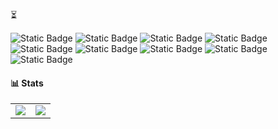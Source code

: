 ⏳

![Static Badge](https://img.shields.io/badge/C%2B%2B-orange?style=plastic&logo=cplusplus&logoColor=%23000000)
![Static Badge](https://img.shields.io/badge/Linux-yellow?style=plastic&logo=linux&logoColor=black)
![Static Badge](https://img.shields.io/badge/Bash-brightgreen?style=plastic&logo=gnubash&logoColor=%23000000)
![Static Badge](https://img.shields.io/badge/Python-yellow?style=plastic&logo=python&logoColor=%23000000)
![Static Badge](https://img.shields.io/badge/Kali%20Linux-purple?style=plastic&logo=kalilinux&logoColor=blue)
![Static Badge](https://img.shields.io/badge/Blender-black?style=plastic&logo=blender&logoColor=orange)
![Static Badge](https://img.shields.io/badge/GIMP-blue?style=plastic&logo=gimp&logoColor=black)
![Static Badge](https://img.shields.io/badge/x86%20Assembly-red?style=plastic&logo=assemblyscript&logoColor=black)
![Static Badge](https://img.shields.io/badge/Adobe%20Illustrator-orange?style=plastic)

<h4>📊 Stats</h4>
  <table>
    <tr>
      <td align="center" style="padding=0;width=50%;">
        <img src="https://github-readme-stats.vercel.app/api/?username=0x00ctrl&title_color=4F8CC9&text_color=9f9f9f&show_icons=true&bg_color=ff9933&hide_border=true&icon_color=4F8CC9&hide_title=true&count_private=true&rank_icon=github" />
      </td>
      <td align="center" style="padding=0;width=50%;">
        <img src="https://github-readme-stats.quantumlytangled.vercel.app/api/top-langs/?username=0x00ctrl&title_color=4F8CC9&text_color=9f9f9f&layout=compact&show_icons=true&bg_color=ff9933&hide_border=true&icon_color=00000000&count_private=true" />
      </td>
    </tr>
  </table>
